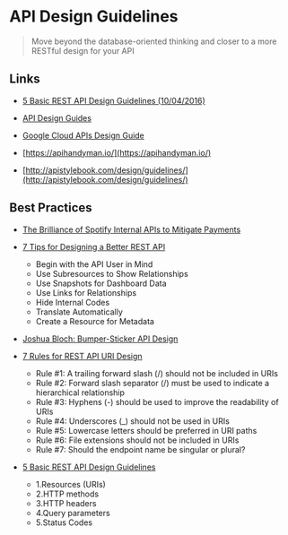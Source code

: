 # API Design Guidelines
> Move beyond the database-oriented thinking and closer to a more RESTful design for your API

## Links
- [5 Basic REST API Design Guidelines (10/04/2016)](https://dzone.com/articles/5-basic-rest-api-design-guidelines)
- [API Design Guides](http://design.apievangelist.com/tools/design-guides/)
- [Google Cloud APIs Design Guide](https://cloud.google.com/apis/design/)

- [https://apihandyman.io/](https://apihandyman.io/)
- [http://apistylebook.com/design/guidelines/](http://apistylebook.com/design/guidelines/)


## Best Practices
- [The Brilliance of Spotify Internal APIs to Mitigate Payments](http://nordicapis.com/the-brilliance-of-spotify-internal-apis-to-mitigate-payments/)
- [7 Tips for Designing a Better REST API](http://www.kennethlange.com/posts/7_tips_for_designing_a_better_rest_api.html)  
  - Begin with the API User in Mind
  - Use Subresources to Show Relationships
  - Use Snapshots for Dashboard Data
  - Use Links for Relationships
  - Hide Internal Codes
  - Translate Automatically
  - Create a Resource for Metadata
- [Joshua Bloch: Bumper-Sticker API Design
](https://www.infoq.com/articles/API-Design-Joshua-Bloch)

- [7 Rules for REST API URI Design](http://blog.restcase.com/7-rules-for-rest-api-uri-design/)
  - Rule #1: A trailing forward slash (/) should not be included in URIs
  - Rule #2: Forward slash separator (/) must be used to indicate a hierarchical relationship
  - Rule #3: Hyphens (-) should be used to improve the readability of URIs
  - Rule #4: Underscores (_) should not be used in URIs
  - Rule #5: Lowercase letters should be preferred in URI paths
  - Rule #6: File extensions should not be included in URIs
  - Rule #7: Should the endpoint name be singular or plural?  


- [5 Basic REST API Design Guidelines](http://blog.restcase.com/5-basic-rest-api-design-guidelines/)
  - 1.Resources (URIs)
  - 2.HTTP methods
  - 3.HTTP headers
  - 4.Query parameters
  - 5.Status Codes
